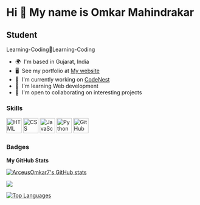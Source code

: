 Hi 👋 My name is Omkar Mahindrakar
==================================

Student
-------

Learning-Coding🔁Learning-Coding

* 🌍  I'm based in Gujarat, India
* 🖥️  See my portfolio at [My website](http://arceusomkar7.github.io/)
* 🚀  I'm currently working on [CodeNest](http://github.com/ArceusOmkar7/CodeNest-frontend)
* 🧠  I'm learning Web development
* 🤝  I'm open to collaborating on interesting projects

### Skills
<img src="https://github.com/ArceusOmkar7/ArceusOmkar7/blob/main/assets/68581782/a09952da-0a69-477e-809a-85ae4b3ee3b2.png?raw=true" alt="HTML" height="40" width="40">
<img src="https://github.com/ArceusOmkar7/ArceusOmkar7/blob/main/assets/68581782/5ba8bdfb-704f-47e2-b8d0-141f8c404c11.png?raw=true" alt="CSS" height="40" width="40">
<img src="https://github.com/ArceusOmkar7/ArceusOmkar7/blob/main/assets/68581782/2d3c2b24-917d-465b-81dc-18628bbf6094.png?raw=true" alt="JavaScript" height="40" width="40">
<img src="https://media.discordapp.net/attachments/887180576820445195/1189643086716993677/115px-Python-logo-notext.png?ex=659ee876&is=658c7376&hm=da85c2fc58166320957abdda4611c344ee9b1407a94af2b47fac8b72114f9de8&=&format=webp&quality=lossless&width=215&height=235" alt="Python" height="40" width="40">
<img src="https://github.com/ArceusOmkar7/ArceusOmkar7/blob/main/assets/68581782/4d1c30fe-7ef8-4868-8f87-07cd81065263.png?raw=true" alt="GitHub" height="40" width="40">



### Badges

<b>My GitHub Stats</b>

<a href="http://www.github.com/ArceusOmkar7"><img src="https://github-readme-stats.vercel.app/api?username=ArceusOmkar7&show_icons=true&hide=&count_private=true&title_color=0891b2&text_color=ffffff&icon_color=0891b2&bg_color=1c1917&hide_border=true&show_icons=true" alt="ArceusOmkar7's GitHub stats" /></a>

<a href="http://www.github.com/ArceusOmkar7"><img src="https://github-readme-streak-stats.herokuapp.com/?user=ArceusOmkar7&stroke=ffffff&background=1c1917&ring=0891b2&fire=0891b2&currStreakNum=ffffff&currStreakLabel=0891b2&sideNums=ffffff&sideLabels=ffffff&dates=ffffff&hide_border=true" /></a>

<a href="https://github.com/ArceusOmkar7" align="left"><img src="https://github-readme-stats.vercel.app/api/top-langs/?username=ArceusOmkar7&langs_count=10&title_color=0891b2&text_color=ffffff&icon_color=0891b2&bg_color=1c1917&hide_border=true&locale=en&custom_title=Top%20%Languages" alt="Top Languages" /></a>
